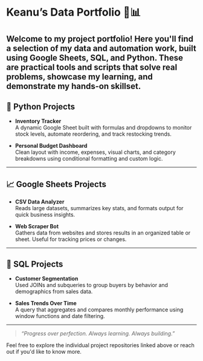 # Keanu’s Data Portfolio 🧠📊
Welcome to my project portfolio! Here you'll find a selection of my data and automation work, built using **Google Sheets**, **SQL**, and **Python**. These are practical tools and scripts that solve real problems, showcase my learning, and demonstrate my hands-on skillset.
---
## 🐍 Python Projects

- **Inventory Tracker**  
  A dynamic Google Sheet built with formulas and dropdowns to monitor stock levels, automate reordering, and track restocking trends.

- **Personal Budget Dashboard**  
  Clean layout with income, expenses, visual charts, and category breakdowns using conditional formatting and custom logic.

---

## 📈 Google Sheets Projects

- **CSV Data Analyzer**  
  Reads large datasets, summarizes key stats, and formats output for quick business insights.

- **Web Scraper Bot**  
  Gathers data from websites and stores results in an organized table or sheet. Useful for tracking prices or changes.

---

## 🧮 SQL Projects

- **Customer Segmentation**  
  Used JOINs and subqueries to group buyers by behavior and demographics from sales data.

- **Sales Trends Over Time**  
  A query that aggregates and compares monthly performance using window functions and date filtering.

---

> _“Progress over perfection. Always learning. Always building.”_

Feel free to explore the individual project repositories linked above or reach out if you'd like to know more.
